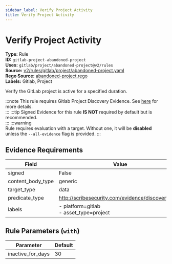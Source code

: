 ```yaml
---
sidebar_label: Verify Project Activity
title: Verify Project Activity
---  
```

# Verify Project Activity  
**Type:** Rule  
**ID:** `gitlab-project-abandoned-project`  
**Uses:** `gitlab/project/abandoned-project@v2/rules`  
**Source:** [v2/rules/gitlab/project/abandoned-project.yaml](https://github.com/scribe-public/sample-policies/blob/main/v2/rules/gitlab/project/abandoned-project.yaml)  
**Rego Source:** [abandoned-project.rego](https://github.com/scribe-public/sample-policies/blob/main/v2/rules/gitlab/project/abandoned-project.rego)  
**Labels:** Gitlab, Project  

Verify the GitLab project is active for a specified duration.

:::note 
This rule requires Gitlab Project Discovery Evidence. See [here](https://scribe-security.netlify.app/docs/platforms/discover#gitlab-discovery) for more details.  
::: 
:::tip 
Signed Evidence for this rule **IS NOT** required by default but is recommended.  
::: 
:::warning  
Rule requires evaluation with a target. Without one, it will be **disabled** unless the `--all-evidence` flag is provided.
::: 

## Evidence Requirements  
| Field | Value |
|-------|-------|
| signed | False |
| content_body_type | generic |
| target_type | data |
| predicate_type | http://scribesecurity.com/evidence/discovery/v0.1 |
| labels | - platform=gitlab<br/>- asset_type=project |

## Rule Parameters (`with`)  
| Parameter | Default |
|-----------|---------|
| inactive_for_days | 30 |

